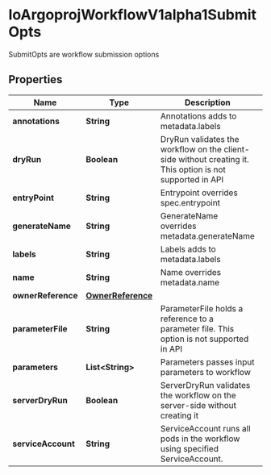 

# IoArgoprojWorkflowV1alpha1SubmitOpts

SubmitOpts are workflow submission options

## Properties

Name | Type | Description | Notes
------------ | ------------- | ------------- | -------------
**annotations** | **String** | Annotations adds to metadata.labels |  [optional]
**dryRun** | **Boolean** | DryRun validates the workflow on the client-side without creating it. This option is not supported in API |  [optional]
**entryPoint** | **String** | Entrypoint overrides spec.entrypoint |  [optional]
**generateName** | **String** | GenerateName overrides metadata.generateName |  [optional]
**labels** | **String** | Labels adds to metadata.labels |  [optional]
**name** | **String** | Name overrides metadata.name |  [optional]
**ownerReference** | [**OwnerReference**](OwnerReference.md) |  |  [optional]
**parameterFile** | **String** | ParameterFile holds a reference to a parameter file. This option is not supported in API |  [optional]
**parameters** | **List&lt;String&gt;** | Parameters passes input parameters to workflow |  [optional]
**serverDryRun** | **Boolean** | ServerDryRun validates the workflow on the server-side without creating it |  [optional]
**serviceAccount** | **String** | ServiceAccount runs all pods in the workflow using specified ServiceAccount. |  [optional]



